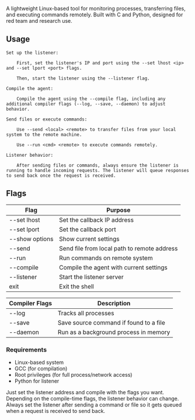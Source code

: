 A lightweight Linux-based tool for monitoring processes, transferring files, and executing commands remotely. Built with C and Python, designed for red team and research use.

## Usage

    Set up the listener:

        First, set the listener's IP and port using the --set lhost <ip> and --set lport <port> flags.

        Then, start the listener using the --listener flag.

    Compile the agent:

        Compile the agent using the --compile flag, including any additional compiler flags (--log, --save, --daemon) to adjust behavior.

    Send files or execute commands:

        Use --send <local> <remote> to transfer files from your local system to the remote machine.

        Use --run <cmd> <remote> to execute commands remotely.

    Listener behavior:

        After sending files or commands, always ensure the listener is running to handle incoming requests. The listener will queue responses to send back once the request is received.

## Flags
 
| Flag                     | Purpose                                         |
|--------------------------|-------------------------------------------------|
| --set lhost <ip>         | Set the callback IP address                     |
| --set lport <port>       | Set the callback port                           |
| --show options           | Show current settings                           |
| --send <local> <remote>  | Send file from local path to remote address     |
| --run <cmd> <remote>     | Run commands on remote system                   |
| --compile                | Compile the agent with current settings         |
| --listener               | Start the listener server                       |
| exit                     | Exit the shell                                  |

| Compiler Flags | Description                                 |
|----------------|---------------------------------------------|
| --log          | Tracks all processes                        |
| --save         | Save source command if found to a file      |
| --daemon       | Run as a background process in memory       |

### Requirements
- Linux-based system
- GCC (for compilation)
- Root privileges (for full process/network access)
- Python for listener

Just set the listener address and compile with the flags you want. Depending on the compile-time flags, the listener behavior can change. Always set the listener after sending a command or file so it gets queued when a request is received to send back.




